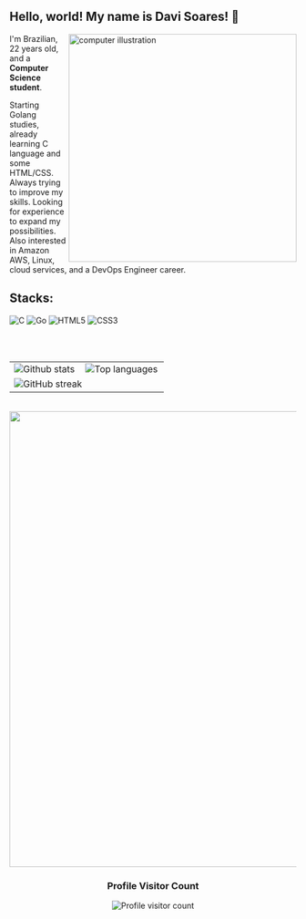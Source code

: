 ## Hello, world! My name is <strong>Davi Soares</strong>! 👋
<img src="https://raw.githubusercontent.com/MicaelliMedeiros/micaellimedeiros/master/image/computer-illustration.png" alt="computer illustration" min-width="400px" max-width="400px" width="400px" align="right">
<p align="left"> 
  I'm Brazilian, 22 years old, and a <strong>Computer Science student</strong>.
</p>
<p align="left">
  Starting Golang studies, already learning C language and some HTML/CSS. Always trying to improve my skills. Looking for experience to expand my possibilities. Also interested in Amazon AWS, Linux, cloud services, and a DevOps Engineer career.
</p>
<h2 align="left">
  Stacks:
</h2>


![C](https://img.shields.io/badge/C-A8B9CC?style=for-the-badge&logo=c&logoColor=white)
![Go](https://img.shields.io/badge/Go-00ADD8?style=for-the-badge&logo=go&logoColor=white)
![HTML5](https://img.shields.io/badge/HTML5-E34F26?style=for-the-badge&logo=html5&logoColor=white)
![CSS3](https://img.shields.io/badge/CSS3-1572B6?style=for-the-badge&logo=css3&logoColor=white)

<br>
<br>

<table>
  <tr>
    <td>
      <img
        align="left"
        src="https://github-readme-stats.vercel.app/api?username=davasm&theme=dark&include_all_commits=true&count_private=true"
        alt="Github stats"
      />
    </td>
    <td>
      <img
        align="left"
        src="https://github-readme-stats.vercel.app/api/top-langs/?username=davasm&theme=dark&include_all_commits=true&count_private=true&layout=compact"
        alt="Top languages"
      />
    </td>
  </tr>
  <tr>
    <td colspan="2">
      <img
        align="center"
        src="https://github-readme-streak-stats.herokuapp.com/?user=davasm&theme=dark"
        alt="GitHub streak"
      />
    </td>
  </tr>
</table>
<p align="center">
  <a
    href="https://github.com/ryo-ma/github-profile-trophy"
    title="Trophy repository"
  >
    <br>
    <img
      width="800"
      src="https://github-profile-trophy.vercel.app/?username=davasm&column=8&theme=darkhub&no-bg=true"
    />
  </a>
</p>
<div align="center">
  <h3><b>Profile Visitor Count</b></h3>
</div>
<p align="center">
  <img
    src="https://profile-counter.glitch.me/davasm/count.svg"
    alt="Profile visitor count"
  />
</p>
